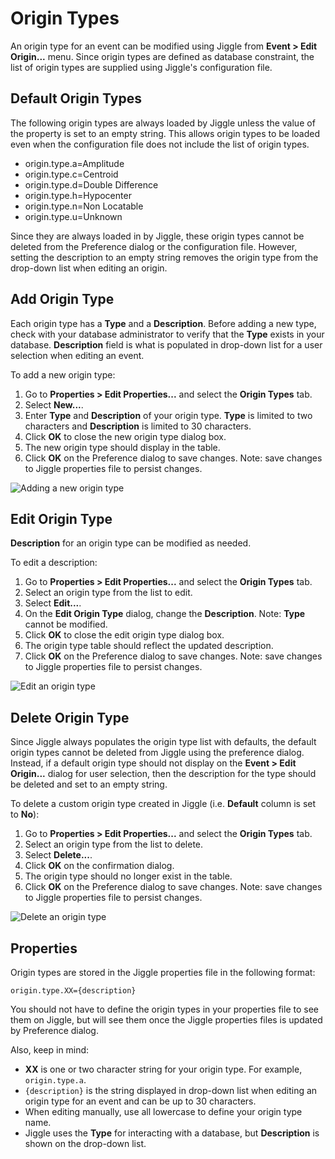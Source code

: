 # Origin Types

An origin type for an event can be modified using Jiggle from **Event > Edit Origin...** menu. 
Since origin types are defined as database constraint, the list of origin types are supplied using Jiggle's configuration file.  

## Default Origin Types

The following origin types are always loaded by Jiggle unless the value of the property is set to an empty string.
This allows origin types to be loaded even when the configuration file does not include the list of origin types.

- origin.type.a=Amplitude
- origin.type.c=Centroid
- origin.type.d=Double Difference
- origin.type.h=Hypocenter
- origin.type.n=Non Locatable
- origin.type.u=Unknown

Since they are always loaded in by Jiggle, these origin types cannot be deleted from the Preference dialog or the configuration file. However, setting the description to an empty string removes the origin type from the drop-down list when editing an origin.

## Add Origin Type

Each origin type has a **Type** and a **Description**. 
Before adding a new type, check with your database administrator to verify that the **Type** exists in your database.
**Description** field is what is populated in drop-down list for a user selection when editing an event.

To add a new origin type:

1. Go to **Properties > Edit Properties...** and select the **Origin Types** tab.
1. Select **New...**.
1. Enter **Type** and **Description** of your origin type. **Type** is limited to two characters and **Description** is limited to 30 characters. 
1. Click **OK** to close the new origin type dialog box.
1. The new origin type should display in the table.
1. Click **OK** on the Preference dialog to save changes. Note: save changes to Jiggle properties file to persist changes.

 ![Adding a new origin type](../img/pref_origin_type_new.png "New Origin Type")

## Edit Origin Type

**Description** for an origin type can be modified as needed.

To edit a description:

1. Go to **Properties > Edit Properties...** and select the **Origin Types** tab.
1. Select an origin type from the list to edit.
1. Select **Edit...**. 
1. On the **Edit Origin Type** dialog, change the **Description**. Note: **Type** cannot be modified.  
1. Click **OK** to close the edit origin type dialog box. 
1. The origin type table should reflect the updated description.
1. Click **OK** on the Preference dialog to save changes. Note: save changes to Jiggle properties file to persist changes.

![Edit an origin type](../img/pref_origin_type_edit.png "Edit Origin Type")

## Delete Origin Type

Since Jiggle always populates the origin type list with defaults, the default origin types cannot be deleted from Jiggle using the preference dialog. 
Instead, if a default origin type should not display on the **Event > Edit Origin...** dialog for user selection, then the description for the type should be deleted and set to an empty string.  

To delete a custom origin type created in Jiggle (i.e. **Default** column is set to **No**):

1. Go to **Properties > Edit Properties...** and select the **Origin Types** tab.
1. Select an origin type from the list to delete.
1. Select **Delete...**.
1. Click **OK** on the confirmation dialog.
1. The origin type should no longer exist in the table.
1. Click **OK** on the Preference dialog to save changes. Note: save changes to Jiggle properties file to persist changes. 

![Delete an origin type](../img/pref_origin_type_delete.png "Delete Origin Type")

## Properties

Origin types are stored in the Jiggle properties file in the following format:

    origin.type.XX={description}

You should not have to define the origin types in your properties file to see them on Jiggle, but will see them once the Jiggle properties files is updated by Preference dialog. 

Also, keep in mind:

- **XX** is one or two character string for your origin type. For example, `origin.type.a`.
- `{description}` is the string displayed in drop-down list when editing an origin type for an event and can be up to 30 characters.
- When editing manually, use all lowercase to define your origin type name.
- Jiggle uses the **Type** for interacting with a database, but **Description** is shown on the drop-down list. 


